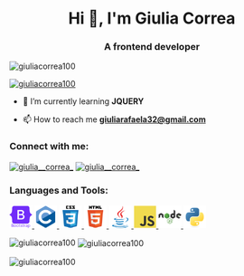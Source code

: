 <h1 align="center">Hi 👋, I'm Giulia Correa</h1>
<h3 align="center">A frontend developer</h3>

<p align="left"> <img src="https://komarev.com/ghpvc/?username=giuliacorrea100&label=Profile%20views&color=0e75b6&style=flat" alt="giuliacorrea100" /> </p>

<p align="left"> <a href="https://github.com/ryo-ma/github-profile-trophy"><img src="https://github-profile-trophy.vercel.app/?username=giuliacorrea100" alt="giuliacorrea100" /></a> </p>

- 🌱 I’m currently learning **JQUERY**

- 📫 How to reach me **giuliarafaela32@gmail.com**

<h3 align="left">Connect with me:</h3>
<p align="left">
<a href="https://instagram.com/giulia__correa_" target="blank"><img align="center" src="https://raw.githubusercontent.com/rahuldkjain/github-profile-readme-generator/master/src/images/icons/Social/instagram.svg" alt="giulia__correa_" height="30" width="40" /></a>
<a href="https://discord.gg/giulia__correa_" target="blank"><img align="center" src="https://raw.githubusercontent.com/rahuldkjain/github-profile-readme-generator/master/src/images/icons/Social/discord.svg" alt="giulia__correa_" height="30" width="40" /></a>
</p>

<h3 align="left">Languages and Tools:</h3>
<p align="left"> <a href="https://getbootstrap.com" target="_blank" rel="noreferrer"> <img src="https://raw.githubusercontent.com/devicons/devicon/master/icons/bootstrap/bootstrap-plain-wordmark.svg" alt="bootstrap" width="40" height="40"/> </a> <a href="https://www.cprogramming.com/" target="_blank" rel="noreferrer"> <img src="https://raw.githubusercontent.com/devicons/devicon/master/icons/c/c-original.svg" alt="c" width="40" height="40"/> </a> <a href="https://www.w3schools.com/css/" target="_blank" rel="noreferrer"> <img src="https://raw.githubusercontent.com/devicons/devicon/master/icons/css3/css3-original-wordmark.svg" alt="css3" width="40" height="40"/> </a> <a href="https://www.w3.org/html/" target="_blank" rel="noreferrer"> <img src="https://raw.githubusercontent.com/devicons/devicon/master/icons/html5/html5-original-wordmark.svg" alt="html5" width="40" height="40"/> </a> <a href="https://www.java.com" target="_blank" rel="noreferrer"> <img src="https://raw.githubusercontent.com/devicons/devicon/master/icons/java/java-original.svg" alt="java" width="40" height="40"/> </a> <a href="https://developer.mozilla.org/en-US/docs/Web/JavaScript" target="_blank" rel="noreferrer"> <img src="https://raw.githubusercontent.com/devicons/devicon/master/icons/javascript/javascript-original.svg" alt="javascript" width="40" height="40"/> </a> <a href="https://nodejs.org" target="_blank" rel="noreferrer"> <img src="https://raw.githubusercontent.com/devicons/devicon/master/icons/nodejs/nodejs-original-wordmark.svg" alt="nodejs" width="40" height="40"/> </a> <a href="https://www.python.org" target="_blank" rel="noreferrer"> <img src="https://raw.githubusercontent.com/devicons/devicon/master/icons/python/python-original.svg" alt="python" width="40" height="40"/> </a> </p>

<p><img align="left" src="https://github-readme-stats.vercel.app/api/top-langs?username=giuliacorrea100&show_icons=true&locale=en&layout=compact" alt="giuliacorrea100" /></p>

<p>&nbsp;<img align="center" src="https://github-readme-stats.vercel.app/api?username=giuliacorrea100&show_icons=true&locale=en" alt="giuliacorrea100" /></p>

<p><img align="center" src="https://github-readme-streak-stats.herokuapp.com/?user=giuliacorrea100&" alt="giuliacorrea100" /></p>
